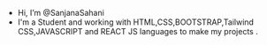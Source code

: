 -  Hi, I’m @SanjanaSahani
- I'm a Student and working with  HTML,CSS,BOOTSTRAP,Tailwind CSS,JAVASCRIPT and REACT JS languages to make my projects .



